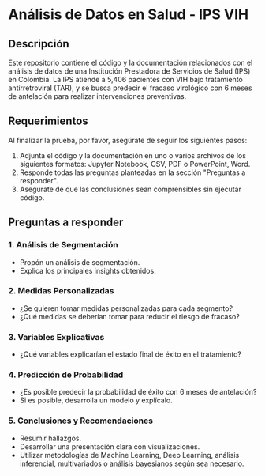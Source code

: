# Análisis de Datos en Salud - IPS VIH

## Descripción

Este repositorio contiene el código y la documentación relacionados con el análisis de datos de una Institución Prestadora de Servicios de Salud (IPS) en Colombia. La IPS atiende a 5,406 pacientes con VIH bajo tratamiento antirretroviral (TAR), y se busca predecir el fracaso virológico con 6 meses de antelación para realizar intervenciones preventivas.

## Requerimientos

Al finalizar la prueba, por favor, asegúrate de seguir los siguientes pasos:

1. Adjunta el código y la documentación en uno o varios archivos de los siguientes formatos: Jupyter Notebook, CSV, PDF o PowerPoint, Word.
2. Responde todas las preguntas planteadas en la sección "Preguntas a responder".
3. Asegúrate de que las conclusiones sean comprensibles sin ejecutar código.

## Preguntas a responder

### 1. Análisis de Segmentación
- Propón un análisis de segmentación.
- Explica los principales insights obtenidos.

### 2. Medidas Personalizadas
- ¿Se quieren tomar medidas personalizadas para cada segmento?
- ¿Qué medidas se deberían tomar para reducir el riesgo de fracaso?

### 3. Variables Explicativas
- ¿Qué variables explicarían el estado final de éxito en el tratamiento?

### 4. Predicción de Probabilidad
- ¿Es posible predecir la probabilidad de éxito con 6 meses de antelación?
- Si es posible, desarrolla un modelo y explícalo.

### 5. Conclusiones y Recomendaciones
- Resumir hallazgos.
- Desarrollar una presentación clara con visualizaciones.
- Utilizar metodologías de Machine Learning, Deep Learning, análisis inferencial, multivariados o análisis bayesianos según sea necesario.
